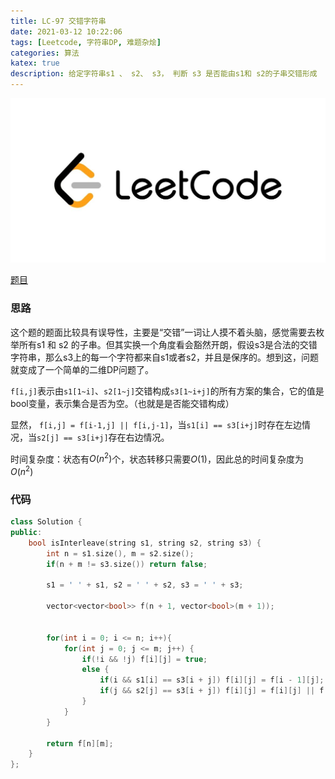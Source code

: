```yaml
---
title: LC-97 交错字符串
date: 2021-03-12 10:22:06
tags: [Leetcode, 字符串DP, 难题杂烩]
categories: 算法
katex: true
description: 给定字符串s1 、 s2、 s3， 判断 s3 是否能由s1和 s2的子串交错形成 
---
```


![LC](/images/Leetcode.jpg)

<!--more-->

[题目](https://leetcode-cn.com/problems/interleaving-string/)

###  **思路**

这个题的题面比较具有误导性，主要是“交错”一词让人摸不着头脑，感觉需要去枚举所有s1 和 s2 的子串。但其实换一个角度看会豁然开朗，假设s3是合法的交错字符串，那么s3上的每一个字符都来自s1或者s2，并且是保序的。想到这，问题就变成了一个简单的二维DP问题了。

`f[i,j]`表示由`s1[1~i]`、`s2[1~j]`交错构成`s3[1~i+j]`的所有方案的集合，它的值是bool变量，表示集合是否为空。（也就是是否能交错构成）

显然， `f[i,j] = f[i-1,j] || f[i,j-1]`，当`s1[i] == s3[i+j]`时存在左边情况，当`s2[j] == s3[i+j]`存在右边情况。

时间复杂度：状态有$O(n^2)$个，状态转移只需要$O(1)$，因此总的时间复杂度为$O(n^2)$

### **代码**

```cpp
class Solution {
public:
    bool isInterleave(string s1, string s2, string s3) {
        int n = s1.size(), m = s2.size();
        if(n + m != s3.size()) return false;

        s1 = ' ' + s1, s2 = ' ' + s2, s3 = ' ' + s3;

        vector<vector<bool>> f(n + 1, vector<bool>(m + 1));

        
        for(int i = 0; i <= n; i++){
            for(int j = 0; j <= m; j++) {
                if(!i && !j) f[i][j] = true;
                else {
                    if(i && s1[i] == s3[i + j]) f[i][j] = f[i - 1][j];
                    if(j && s2[j] == s3[i + j]) f[i][j] = f[i][j] || f[i][j - 1];
                }
            }
        }
        
        return f[n][m];
    }
};
```